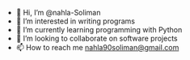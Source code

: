 - 👋 Hi, I’m @nahla-Soliman
- 👀 I’m interested in writing programs
- 🌱 I’m currently learning programming with Python
- 💞️ I’m looking to collaborate on software projects
- 📫 How to reach me nahla90soliman@gmail.com

<!---
nahla-Soliman/nahla-Soliman is a ✨ special ✨ repository because its `README.md` (this file) appears on your GitHub profile.
You can click the Preview link to take a look at your changes.
--->
